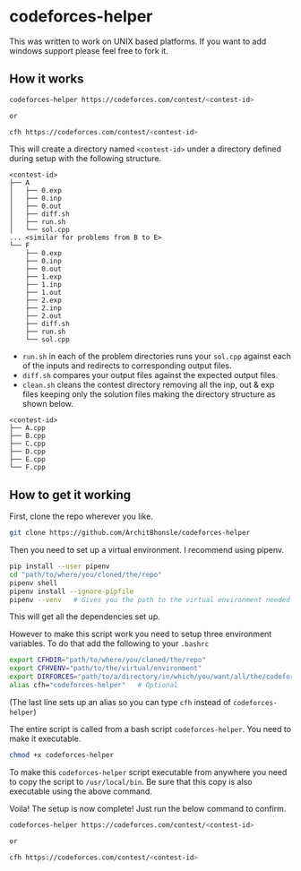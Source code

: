 # codeforces-helper

This was written to work on UNIX based platforms. If you want to add windows support please feel free to fork it.

## How it works

```bash
codeforces-helper https://codeforces.com/contest/<contest-id>

or

cfh https://codeforces.com/contest/<contest-id>
```

This will create a directory named `<contest-id>` under a directory defined during setup with the following structure.

```text
<contest-id>
├── A
│   ├── 0.exp
│   ├── 0.inp
│   ├── 0.out
│   ├── diff.sh
│   ├── run.sh
│   └── sol.cpp
... <similar for problems from B to E>
└── F
    ├── 0.exp
    ├── 0.inp
    ├── 0.out
    ├── 1.exp
    ├── 1.inp
    ├── 1.out
    ├── 2.exp
    ├── 2.inp
    ├── 2.out
    ├── diff.sh
    ├── run.sh
    └── sol.cpp
```

* `run.sh` in each of the problem directories runs your `sol.cpp` against each of the inputs and redirects to corresponding output files.
* `diff.sh` compares your output files against the expected output files.
* `clean.sh` cleans the contest directory removing all the inp, out & exp files keeping only the solution files making the directory structure as shown below.

```text
<contest-id>
├── A.cpp
├── B.cpp
├── C.cpp
├── D.cpp
├── E.cpp
└── F.cpp
```

## How to get it working

First, clone the repo wherever you like.

```bash
git clone https://github.com/ArchitBhonsle/codeforces-helper
```

Then you need to set up a virtual environment. I recommend using pipenv.

```bash
pip install --user pipenv
cd "path/to/where/you/cloned/the/repo"
pipenv shell
pipenv install --ignore-pipfile
pipenv --venv   # Gives you the path to the virtual environment needed later
```

This will get all the dependencies set up.

However to make this script work you need to setup three environment variables.
To do that add the following to your `.bashrc`

```bash
export CFHDIR="path/to/where/you/cloned/the/repo"
export CFHVENV="path/to/the/virtual/environment"
export DIRFORCES="path/to/a/directory/in/which/you/want/all/the/codeforces/contest/directories/to/go"
alias cfh="codeforces-helper"   # Optional
```

(The last line sets up an alias so you can type `cfh` instead of `codeforces-helper`)

The entire script is called from a bash script `codeforces-helper`. You need to make it executable.

```bash
chmod +x codeforces-helper
```

To make this `codeforces-helper` script executable from anywhere you need to copy the script to `/usr/local/bin`.  Be sure that this copy is also executable using the above command.

Voila! The setup is now complete! Just run the below command to confirm.

```bash
codeforces-helper https://codeforces.com/contest/<contest-id>

or

cfh https://codeforces.com/contest/<contest-id>
```
